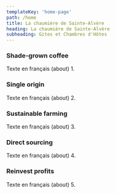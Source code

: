 ```yaml
---
templateKey: 'home-page'
path: /home
title: La chaumière de Sainte-Alvère
heading: La chaumière de Sainte-Alvère
subheading: Gites et Chambres d'Hôtes
---
```

### Shade-grown coffee
Texte en français (about) 1.

### Single origin
Texte en français (about) 2.

### Sustainable farming
Texte en français (about) 3.

### Direct sourcing
Texte en français (about) 4.

### Reinvest profits
Texte en français (about) 5.
